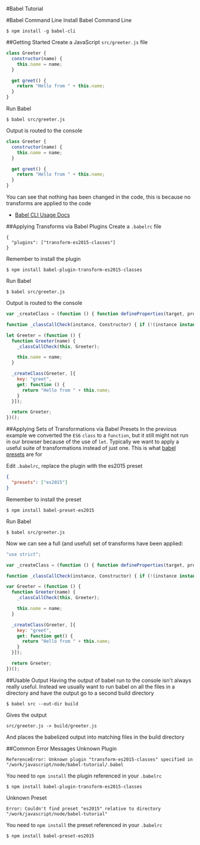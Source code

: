 #Babel Tutorial

#Babel Command Line
Install Babel Command Line
```shell
$ npm install -g babel-cli
```

##Getting Started
Create a JavaScript ``src/greeter.js`` file
```javascript
class Greeter {
  constructor(name) {
    this.name = name;
  }

  get greet() {
    return "Hello from " + this.name;
  }
}
```

Run Babel
```shell
$ babel src/greeter.js
```

Output is routed to the console
```javascript
class Greeter {
  constructor(name) {
    this.name = name;
  }

  get greet() {
    return "Hello from " + this.name;
  }
}
```

You can see that nothing has been changed in the code, this is because no transforms are applied to the code

* [Babel CLI Usage Docs](https://babeljs.io/docs/usage/cli/)

##Applying Transforms via Babel Plugins
Create a ``.babelrc`` file
```
{
  "plugins": ["transform-es2015-classes"]
}
```

Remember to install the plugin
```shell
$ npm install babel-plugin-transform-es2015-classes
```

Run Babel
```shell
$ babel src/greeter.js
```

Output is routed to the console
```javascript
var _createClass = (function () { function defineProperties(target, props) { for (var i = 0; i < props.length; i++) { var descriptor = props[i]; descriptor.enumerable = descriptor.enumerable || false; descriptor.configurable = true; if ("value" in descriptor) descriptor.writable = true; Object.defineProperty(target, descriptor.key, descriptor); } } return function (Constructor, protoProps, staticProps) { if (protoProps) defineProperties(Constructor.prototype, protoProps); if (staticProps) defineProperties(Constructor, staticProps); return Constructor; }; })();

function _classCallCheck(instance, Constructor) { if (!(instance instanceof Constructor)) { throw new TypeError("Cannot call a class as a function"); } }

let Greeter = (function () {
  function Greeter(name) {
    _classCallCheck(this, Greeter);

    this.name = name;
  }

  _createClass(Greeter, [{
    key: "greet",
    get: function () {
      return "Hello from " + this.name;
    }
  }]);

  return Greeter;
})();
```

##Applying Sets of Transformations via Babel Presets
In the previous example we converted the ``ES6`` ``class`` to a ``function``, but it still might not run in our browser because of the use of ``let``. Typically we want to apply a useful suite of transformations instead of just one. This is what [babel presets](http://babeljs.io/docs/plugins/preset-es2015/) are for

Edit ``.babelrc``, replace the plugin with the es2015 preset
```json
{
  "presets": ["es2015"]
}
```

Remember to install the preset
```shell
$ npm install babel-preset-es2015
```

Run Babel
```shell
$ babel src/greeter.js
```

Now we can see a full (and useful) set of transforms have been applied:
```javascript
"use strict";

var _createClass = (function () { function defineProperties(target, props) { for (var i = 0; i < props.length; i++) { var descriptor = props[i]; descriptor.enumerable = descriptor.enumerable || false; descriptor.configurable = true; if ("value" in descriptor) descriptor.writable = true; Object.defineProperty(target, descriptor.key, descriptor); } } return function (Constructor, protoProps, staticProps) { if (protoProps) defineProperties(Constructor.prototype, protoProps); if (staticProps) defineProperties(Constructor, staticProps); return Constructor; }; })();

function _classCallCheck(instance, Constructor) { if (!(instance instanceof Constructor)) { throw new TypeError("Cannot call a class as a function"); } }

var Greeter = (function () {
  function Greeter(name) {
    _classCallCheck(this, Greeter);

    this.name = name;
  }

  _createClass(Greeter, [{
    key: "greet",
    get: function get() {
      return "Hello from " + this.name;
    }
  }]);

  return Greeter;
})();
```

##Usable Output
Having the output of babel run to the console isn't always really useful. Instead we usually want to run babel on all the files in a directory and have the output go to a second build directory

```shell
$ babel src --out-dir build
```

Gives the output
```shell
src/greeter.js -> build/greeter.js
```

And places the babelized output into matching files in the build directory

##Common Error Messages
Unknown Plugin
```
ReferenceError: Unknown plugin "transform-es2015-classes" specified in "/work/javascript/node/babel-tutorial/.babel
```

You need to ``npm install`` the plugin referenced in your ``.babelrc``
```shell
$ npm install babel-plugin-transform-es2015-classes
```

Unknown Preset
```
Error: Couldn't find preset "es2015" relative to directory "/work/javascript/node/babel-tutorial"
```

You need to ``npm install`` the preset referenced in your ``.babelrc``
```shell
$ npm install babel-preset-es2015
```





